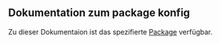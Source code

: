 ## Dokumentation zum package konfig

Zu dieser Dokumentaion ist das spezifierte [Package](https://github.com/ProPra16/programmierpraktikum-abschlussprojekt-the-avaders/tree/master/src/main/java/de/hhu/propra16/avaders/konfig) verfügbar.
